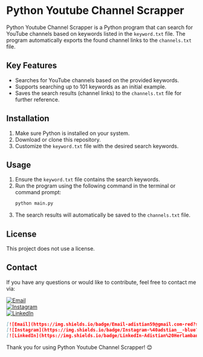 # Python Youtube Channel Scrapper

Python Youtube Channel Scrapper is a Python program that can search for YouTube channels based on keywords listed in the `keyword.txt` file. The program automatically exports the found channel links to the `channels.txt` file.

## Key Features

- Searches for YouTube channels based on the provided keywords.
- Supports searching up to 101 keywords as an initial example.
- Saves the search results (channel links) to the `channels.txt` file for further reference.

## Installation

1. Make sure Python is installed on your system.
2. Download or clone this repository.
3. Customize the `keyword.txt` file with the desired search keywords.

## Usage

1. Ensure the `keyword.txt` file contains the search keywords.
2. Run the program using the following command in the terminal or command prompt:
   ```bash
   python main.py
   ```
3. The search results will automatically be saved to the `channels.txt` file.

## License

This project does not use a license.

## Contact

If you have any questions or would like to contribute, feel free to contact me via:

[![Email](https://img.shields.io/badge/Email-adistian59@gmail.com-red?style=for-the-badge&logo=gmail&logoColor=white)](mailto:adistian59@gmail.com)  
[![Instagram](https://img.shields.io/badge/Instagram-%40adstian__-blue?style=for-the-badge&logo=instagram&logoColor=white)](https://www.instagram.com/adstian__)  
[![LinkedIn](https://img.shields.io/badge/LinkedIn-Adistian%20Herlambang-blue?style=for-the-badge&logo=linkedin&logoColor=white)](https://www.linkedin.com/in/adistian-herlambang-1562a3198/)

```md
[![Email](https://img.shields.io/badge/Email-adistian59@gmail.com-red?style=for-the-badge&logo=gmail&logoColor=white)](mailto:adistian59@gmail.com)
[![Instagram](https://img.shields.io/badge/Instagram-%40adstian__-blue?style=for-the-badge&logo=instagram&logoColor=white)](https://www.instagram.com/adstian__)
[![LinkedIn](https://img.shields.io/badge/LinkedIn-Adistian%20Herlambang-blue?style=for-the-badge&logo=linkedin&logoColor=white)](https://www.linkedin.com/in/adistian-herlambang-1562a3198/)
```

Thank you for using Python Youtube Channel Scrapper! 😊

